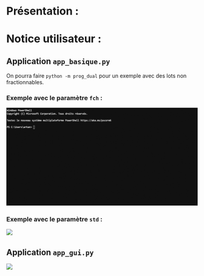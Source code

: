 # Présentation :

# Notice utilisateur :

## Application `app_basique.py`

On pourra faire `python -m prog_dual` pour un exemple avec des lots non fractionnables.

### Exemple avec le paramètre `fch` :

<img src="./app_basique_fch.gif">

### Exemple avec le paramètre `std` :

<img src="./app_basique_std.gif">

## Application `app_gui.py`

<img src="./gui.gif">